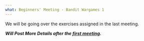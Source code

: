 ```yaml
---
what: Beginners' Meeting - Bandit Wargames 1
---
```


We will be going over the exercises assigned in the last meeting.

***Will Post More Details after the [first meeting](../2016-09-27-beginners-intro.md).***
